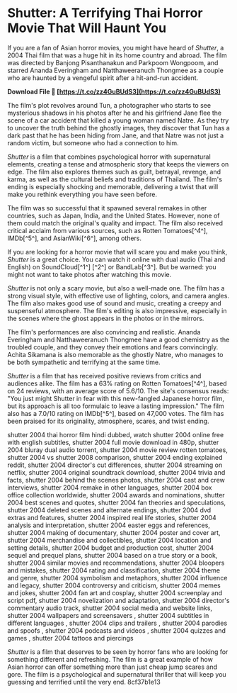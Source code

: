 
 
# Shutter: A Terrifying Thai Horror Movie That Will Haunt You
 
If you are a fan of Asian horror movies, you might have heard of *Shutter*, a 2004 Thai film that was a huge hit in its home country and abroad. The film was directed by Banjong Pisanthanakun and Parkpoom Wongpoom, and starred Ananda Everingham and Natthaweeranuch Thongmee as a couple who are haunted by a vengeful spirit after a hit-and-run accident.
 
**Download File 🌟 [https://t.co/zz4GuBUdS3](https://t.co/zz4GuBUdS3)**


 
The film's plot revolves around Tun, a photographer who starts to see mysterious shadows in his photos after he and his girlfriend Jane flee the scene of a car accident that killed a young woman named Natre. As they try to uncover the truth behind the ghostly images, they discover that Tun has a dark past that he has been hiding from Jane, and that Natre was not just a random victim, but someone who had a connection to him.
 
*Shutter* is a film that combines psychological horror with supernatural elements, creating a tense and atmospheric story that keeps the viewers on edge. The film also explores themes such as guilt, betrayal, revenge, and karma, as well as the cultural beliefs and traditions of Thailand. The film's ending is especially shocking and memorable, delivering a twist that will make you rethink everything you have seen before.
 
The film was so successful that it spawned several remakes in other countries, such as Japan, India, and the United States. However, none of them could match the original's quality and impact. The film also received critical acclaim from various sources, such as Rotten Tomatoes[^4^], IMDb[^5^], and AsianWiki[^6^], among others.
 
If you are looking for a horror movie that will scare you and make you think, *Shutter* is a great choice. You can watch it online with dual audio (Thai and English) on SoundCloud[^1^] [^2^] or BandLab[^3^]. But be warned: you might not want to take photos after watching this movie.
  
*Shutter* is not only a scary movie, but also a well-made one. The film has a strong visual style, with effective use of lighting, colors, and camera angles. The film also makes good use of sound and music, creating a creepy and suspenseful atmosphere. The film's editing is also impressive, especially in the scenes where the ghost appears in the photos or in the mirrors.
 
The film's performances are also convincing and realistic. Ananda Everingham and Natthaweeranuch Thongmee have a good chemistry as the troubled couple, and they convey their emotions and fears convincingly. Achita Sikamana is also memorable as the ghostly Natre, who manages to be both sympathetic and terrifying at the same time.
 
*Shutter* is a film that has received positive reviews from critics and audiences alike. The film has a 63% rating on Rotten Tomatoes[^4^], based on 24 reviews, with an average score of 5.6/10. The site's consensus reads: \"You just might Shutter in fear with this new-fangled Japanese horror film, but its approach is all too formulaic to leave a lasting impression.\" The film also has a 7.0/10 rating on IMDb[^5^], based on 47,000 votes. The film has been praised for its originality, atmosphere, scares, and twist ending.
 
shutter 2004 thai horror film hindi dubbed,  watch shutter 2004 online free with english subtitles,  shutter 2004 full movie download in 480p,  shutter 2004 bluray dual audio torrent,  shutter 2004 movie review rotten tomatoes,  shutter 2004 vs shutter 2008 comparison,  shutter 2004 ending explained reddit,  shutter 2004 director's cut differences,  shutter 2004 streaming on netflix,  shutter 2004 original soundtrack download,  shutter 2004 trivia and facts,  shutter 2004 behind the scenes photos,  shutter 2004 cast and crew interviews,  shutter 2004 remake in other languages,  shutter 2004 box office collection worldwide,  shutter 2004 awards and nominations,  shutter 2004 best scenes and quotes,  shutter 2004 fan theories and speculations,  shutter 2004 deleted scenes and alternate endings,  shutter 2004 dvd extras and features,  shutter 2004 inspired real life stories,  shutter 2004 analysis and interpretation,  shutter 2004 easter eggs and references,  shutter 2004 making of documentary,  shutter 2004 poster and cover art,  shutter 2004 merchandise and collectibles,  shutter 2004 location and setting details,  shutter 2004 budget and production cost,  shutter 2004 sequel and prequel plans,  shutter 2004 based on a true story or a book,  shutter 2004 similar movies and recommendations,  shutter 2004 bloopers and mistakes,  shutter 2004 rating and classification,  shutter 2004 theme and genre,  shutter 2004 symbolism and metaphors,  shutter 2004 influence and legacy,  shutter 2004 controversy and criticism,  shutter 2004 memes and jokes,  shutter 2004 fan art and cosplay,  shutter 2004 screenplay and script pdf,  shutter 2004 novelization and adaptation,  shutter 2004 director's commentary audio track,  shutter 2004 social media and website links,  shutter 2004 wallpapers and screensavers ,  shutter 2004 subtitles in different languages ,  shutter 2004 clips and trailers ,  shutter 2004 parodies and spoofs ,  shutter 2004 podcasts and videos ,  shutter 2004 quizzes and games ,  shutter 2004 tattoos and piercings
 
*Shutter* is a film that deserves to be seen by horror fans who are looking for something different and refreshing. The film is a great example of how Asian horror can offer something more than just cheap jump scares and gore. The film is a psychological and supernatural thriller that will keep you guessing and terrified until the very end.
 8cf37b1e13
 
